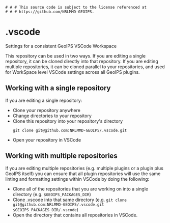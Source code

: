     # # # This source code is subject to the license referenced at
    # # # https://github.com/NRLMMD-GEOIPS.

# .vscode
Settings for a consistent GeoIPS VSCode Workspace

This repository can be used in two ways. If you are editing a single repository,
it can be cloned directly into that repository. If you are editing multiple
repositories, it can be cloned parallel to your repositories, and used for WorkSpace
level VSCode settings across all GeoIPS plugins.

## Working with a single repository
If you are editing a single repository:
- Clone your repository anywhere
- Change directories to your repository
- Clone this repository into your repository's directory
  ```
  git clone git@github.com:NRLMMD-GEOIPS/.vscode.git
  ```
- Open your repository in VSCode

## Working with multiple repositories
If you are editing multiple repositories (e.g. multiple plugins or a plugin plus
GeoIPS itself) you can ensure that all plugin repositories will use the same linting
and formatting settings within VSCode by doing the following:
- Clone all of the repositories that you are working on into a single directory
  (e.g. `$GEOIPS_PACKAGES_DIR`)
- Clone .vscode into that same directory (e.g.
  `git clone git@github.com:NRLMMD-GEOIPS/.vscode.git $GEOIPS_PACKAGES_DIR/.vscode`)
- Open the directory that contains all repositories in VSCode.
